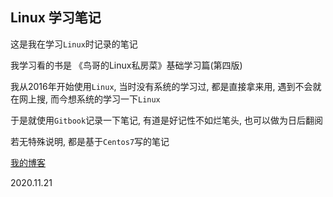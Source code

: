 ## Linux 学习笔记

这是我在学习`Linux`时记录的笔记

我学习看的书是 《鸟哥的Linux私房菜》基础学习篇(第四版)

我从2016年开始使用`Linux`, 当时没有系统的学习过, 都是直接拿来用, 遇到不会就在网上搜, 而今想系统的学习一下`Linux`

于是就使用`Gitbook`记录一下笔记, 有道是好记性不如烂笔头, 也可以做为日后翻阅

若无特殊说明,  都是基于`Centos7`写的笔记



[我的博客](http://xstnet.com)



2020.11.21

